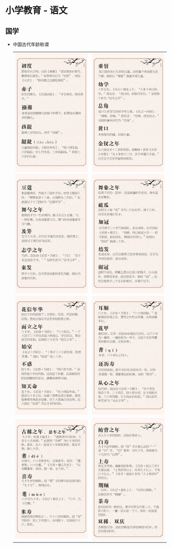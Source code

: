 # 小学教育 - 语文
## 国学
* 中国古代年龄称谓
  <table>
    <tr>
      <td><img src="./images/00001-1.jpg"></td>
      <td><img src="./images/00001-2.jpg"></td>
    </tr>
    <tr>
      <td><img src="./images/00001-3.jpg"></td>
      <td><img src="./images/00001-4.jpg"></td>
    </tr>
    <tr>
      <td><img src="./images/00001-5.jpg"></td>
      <td><img src="./images/00001-6.jpg"></td>
    </tr>
    <tr>  
      <td><img src="./images/00001-7.jpg"></td>
      <td><img src="./images/00001-8.jpg"></td>
    </tr>
  </table>